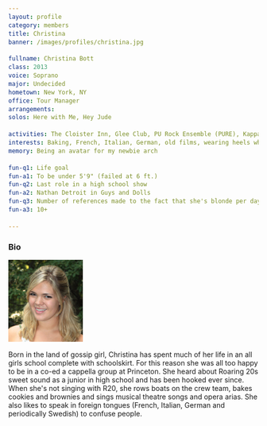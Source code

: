 ```yaml
---
layout: profile
category: members
title: Christina
banner: /images/profiles/christina.jpg

fullname: Christina Bott
class: 2013
voice: Soprano
major: Undecided
hometown: New York, NY
office: Tour Manager
arrangements: 
solos: Here with Me, Hey Jude

activities: The Cloister Inn, Glee Club, PU Rock Ensemble (PURE), Kappa Kappa Gamma Sorority, Princeton Opera Company, Princeton University Players (PUP), L'Avant Scene (French Theater Troupe), Forbes Peer Advising
interests: Baking, French, Italian, German, old films, wearing heels when you're already 6ft tall (woops), earl grey tea, legos, making cat noises
memory: Being an avatar for my newbie arch

fun-q1: Life goal
fun-a1: To be under 5'9" (failed at 6 ft.)
fun-q2: Last role in a high school show
fun-a2: Nathan Detroit in Guys and Dolls
fun-q3: Number of references made to the fact that she's blonde per day
fun-a3: 10+

---
```


### Bio

![Christina](/images/members/current/christina.jpg)

Born in the land of gossip girl, Christina has spent much of her life
in an all girls school complete with schoolskirt. For this reason she
was all too happy to be in a co-ed a cappella group at Princeton. She
heard about Roaring 20s sweet sound as a junior in high school and has
been hooked ever since. When she's not singing with R20, she rows
boats on the crew team, bakes cookies and brownies and sings musical
theatre songs and opera arias. She also likes to speak in foreign
tongues (French, Italian, German and periodically Swedish) to confuse
people.

